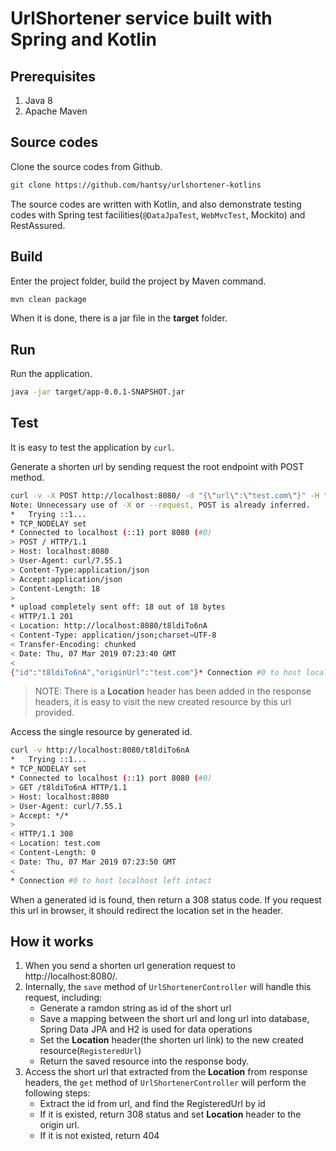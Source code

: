 # UrlShortener service built with Spring and Kotlin


## Prerequisites

1. Java 8
2. Apache Maven


## Source codes

Clone the source codes from Github.

```bash
git clone https://github.com/hantsy/urlshortener-kotlins
```

The source codes are written with Kotlin, and also demonstrate testing codes with Spring test facilities(`@DataJpaTest`, `WebMvcTest`, Mockito) and RestAssured.

## Build 

Enter the project folder, build the project by Maven command.

```bash
mvn clean package
```

When it is done, there is a jar file in the **target** folder.


## Run

Run the application.

```bash
java -jar target/app-0.0.1-SNAPSHOT.jar 
```

## Test

It is easy to test the application by `curl`.

Generate a shorten url by sending request the root endpoint with POST method.

```bash
curl -v -X POST http://localhost:8080/ -d "{\"url\":\"test.com\"}" -H "Content-Type:application/json" -H "Accept:application/json"
Note: Unnecessary use of -X or --request, POST is already inferred.
*   Trying ::1...
* TCP_NODELAY set
* Connected to localhost (::1) port 8080 (#0)
> POST / HTTP/1.1
> Host: localhost:8080
> User-Agent: curl/7.55.1
> Content-Type:application/json
> Accept:application/json
> Content-Length: 18
>
* upload completely sent off: 18 out of 18 bytes
< HTTP/1.1 201
< Location: http://localhost:8080/t8ldiTo6nA
< Content-Type: application/json;charset=UTF-8
< Transfer-Encoding: chunked
< Date: Thu, 07 Mar 2019 07:23:40 GMT
<
{"id":"t8ldiTo6nA","originUrl":"test.com"}* Connection #0 to host localhost left intact

```
>NOTE: There is a **Location** header has been added in the response headers, it is easy to visit the new created resource by this url provided.

Access the single resource by generated id.

```bash
curl -v http://localhost:8080/t8ldiTo6nA
*   Trying ::1...
* TCP_NODELAY set
* Connected to localhost (::1) port 8080 (#0)
> GET /t8ldiTo6nA HTTP/1.1
> Host: localhost:8080
> User-Agent: curl/7.55.1
> Accept: */*
>
< HTTP/1.1 308
< Location: test.com
< Content-Length: 0
< Date: Thu, 07 Mar 2019 07:23:50 GMT
<
* Connection #0 to host localhost left intact
```

When a generated id is found, then return a 308 status code. If you request this url in browser, it should redirect the location set in the header.

## How it works

1. When you send a shorten url generation request to http://localhost:8080/.
2. Internally, the `save` method of `UrlShortenerController` will handle this request, including:
	* Generate a ramdon string as id of the short url
	* Save a mapping between the short url and long url into database, Spring Data JPA and H2 is used for data operations
	* Set the **Location** header(the shorten url link) to the new created resource(`RegisteredUrl`)
    * Return the saved resource into the response body.
3. Access the short url that extracted from the **Location** from response headers, the `get` method of `UrlShortenerController` will perform the following steps:
    * Extract the id from url, and find the RegisteredUrl by id
    * If it is existed, return 308 status and set **Location** header to the origin url.
    * If it is not existed, return 404 	
